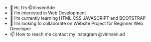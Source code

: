 - 👋 Hi, I’m @VinsenAde
- 👀 I’m interested in Web Development
- 🌱 I’m currently learning HTML CSS JAVASCRIPT and BOOTSTRAP
- 💞️ I’m looking to collaborate on Website Project for Beginner Web Developer
- 📫 How to reach me contact my instagram @vinnsen.ad

<!---
VinsenAde/VinsenAde is a ✨ special ✨ repository because its `README.md` (this file) appears on your GitHub profile.
You can click the Preview link to take a look at your changes.
--->
